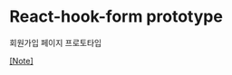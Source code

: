 # React-hook-form prototype

회원가입 페이지 프로토타입

[[Note]](https://github.com/ken-rxc/proto-react-hook-form/issues/1)

